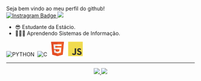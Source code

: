 <p align="center">
 
</p>
Seja bem vindo ao meu perfil do github! 
   <div id="badges">
   <a href = "https://instagram.com/fl.lucas_?r=nametag">
     <img src="https://img.shields.io/badge/Instagram-E4405F?style=for-the-badge&logo=instagram&logoColor=white" alt="Instragram Badge"/>
   <a href ="mailto:lucasfurini.20025@gmail.com">
      <img src="https://img.shields.io/badge/Gmail-D14836?style=for-the-badge&logo=gmail&logoColor=white" target="_black"></a>
   </a>
 </div>

 - 😎 Estudante da Estácio.
 - 👨🏻‍💻 Aprendendo Sistemas de Informação.


 <div>
   
   
   <img src="https://cdn.jsdelivr.net/gh/devicons/devicon/icons/python/python-original.svg" title="PYTHON" alt="PYTHON" width="40" height="40"/>&nbsp;
   <img src="https://cdn.jsdelivr.net/gh/devicons/devicon/icons/c/c-original.svg" title="C" alt="C" width="40" height="40"/>&nbsp;
   <img src="https://github.com/devicons/devicon/blob/master/icons/html5/html5-original.svg" title="HTML5" alt="HTML" width="40" height="40"/>&nbsp;
   <img src="https://github.com/devicons/devicon/blob/master/icons/javascript/javascript-original.svg" title="JavaScript" alt="JavaScript" width="40" height="40"/>&nbsp;
 </div>

 ---


 <div align = "center">
<a href="https://github.com/LucasFuriniLemes">
<img height="150em" src="https://github-readme-stats.vercel.app/api?username=LucasFuriniLemes&show_icons=true&theme=dark&include_all_commits=true&count_private=true"/>
 <img height="150em" src="https://github-readme-stats.vercel.app/api/top-langs/?username=LucasFuriniLemes&layout=compact&langs_count=7&theme=dark"/>
                                                                              
 </div>
